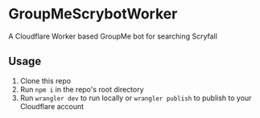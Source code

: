 # GroupMeScrybotWorker
A Cloudflare Worker based GroupMe bot for searching Scryfall

## Usage
1. Clone this repo
2. Run `npm i` in the repo's root directory
3. Run `wrangler dev` to run locally or `wrangler publish` to publish to your Cloudflare account
